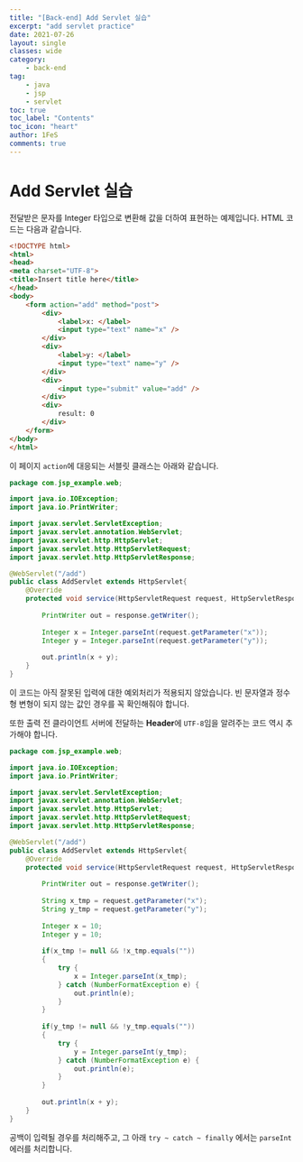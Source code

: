 ```yaml
---
title: "[Back-end] Add Servlet 실습"
excerpt: "add servlet practice"
date: 2021-07-26
layout: single
classes: wide
category:
    - back-end
tag:
    - java
    - jsp
    - servlet
toc: true
toc_label: "Contents"
toc_icon: "heart"
author: 1FeS
comments: true
---
```


# Add Servlet 실습

전달받은 문자를 Integer 타입으로 변환해 값을 더하여 표현하는 예제입니다. HTML 코드는 다음과 같습니다.

```html
<!DOCTYPE html>
<html>
<head>
<meta charset="UTF-8">
<title>Insert title here</title>
</head>
<body>
	<form action="add" method="post">
		<div>
			<label>x: </label>
			<input type="text" name="x" />
		</div>
		<div>
			<label>y: </label>
			<input type="text" name="y" />
		</div>
		<div>
			<input type="submit" value="add" />
		</div>
		<div>
			result: 0
		</div>
	</form>
</body>
</html>
```

이 페이지 `action`에 대응되는 서블릿 클래스는 아래와 같습니다.

```java
package com.jsp_example.web;

import java.io.IOException;
import java.io.PrintWriter;

import javax.servlet.ServletException;
import javax.servlet.annotation.WebServlet;
import javax.servlet.http.HttpServlet;
import javax.servlet.http.HttpServletRequest;
import javax.servlet.http.HttpServletResponse;

@WebServlet("/add")
public class AddServlet extends HttpServlet{
	@Override
	protected void service(HttpServletRequest request, HttpServletResponse response) throws ServletException, IOException {
		
		PrintWriter out = response.getWriter();
		
		Integer x = Integer.parseInt(request.getParameter("x"));
		Integer y = Integer.parseInt(request.getParameter("y"));
		
		out.println(x + y);
	}
}
```

이 코드는 아직 잘못된 입력에 대한 예외처리가 적용되지 않았습니다. 빈 문자열과 정수형 변형이 되지 않는 값인 경우를 꼭 확인해줘야 합니다.

또한 출력 전 클라이언트 서버에 전달하는 **Header**에 `UTF-8`임을 알려주는 코드 역시 추가해야 합니다.

```java
package com.jsp_example.web;

import java.io.IOException;
import java.io.PrintWriter;

import javax.servlet.ServletException;
import javax.servlet.annotation.WebServlet;
import javax.servlet.http.HttpServlet;
import javax.servlet.http.HttpServletRequest;
import javax.servlet.http.HttpServletResponse;

@WebServlet("/add")
public class AddServlet extends HttpServlet{
	@Override
	protected void service(HttpServletRequest request, HttpServletResponse response) throws ServletException, IOException {
		
		PrintWriter out = response.getWriter();
		
		String x_tmp = request.getParameter("x");
		String y_tmp = request.getParameter("y");
		
		Integer x = 10;
		Integer y = 10;
		
		if(x_tmp != null && !x_tmp.equals(""))
		{
			try {
				x = Integer.parseInt(x_tmp);
			} catch (NumberFormatException e) {
				out.println(e);
			}
		}
		
		if(y_tmp != null && !y_tmp.equals(""))
		{
			try {
				y = Integer.parseInt(y_tmp);
			} catch (NumberFormatException e) {
				out.println(e);
			}
		}
		
		out.println(x + y);
	}
}
```

공백이 입력될 경우를 처리해주고, 그 아래 `try ~ catch ~ finally` 에서는 `parseInt` 에러를 처리합니다.